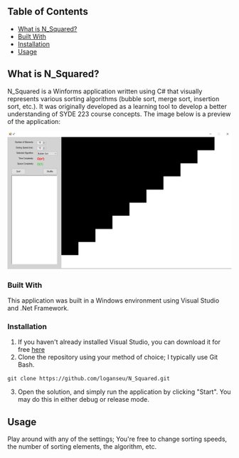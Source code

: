<!-- TABLE OF CONTENTS -->
## Table of Contents

* [What is N_Squared?](#what-is-n_squared)
* [Built With](#built-with)
* [Installation](#installation)
* [Usage](#usage)


<!-- ABOUT THE PROJECT -->
## What is N_Squared? 
N_Squared is a Winforms application written using C# that visually represents various sorting algorithms (bubble sort, merge sort, insertion sort, etc.). It was originally developed as a learning tool to develop a better understanding of SYDE 223 course concepts. The image below is a preview of the application:

![image](media/screen.PNG)


### Built With
This application was built in a Windows environment using Visual Studio and .Net Framework.


### Installation

1. If you haven't already installed Visual Studio, you can download it for free [here](https://visualstudio.microsoft.com/downloads)
2. Clone the repository using your method of choice; I typically use Git Bash.
```
git clone https://github.com/loganseu/N_Squared.git
```
3. Open the solution, and simply run the application by clicking "Start". You may do this in either debug or release mode.

<!-- USAGE EXAMPLES -->
## Usage

Play around with any of the settings; You're free to change sorting speeds, the number of sorting elements, the algorithm, etc.
